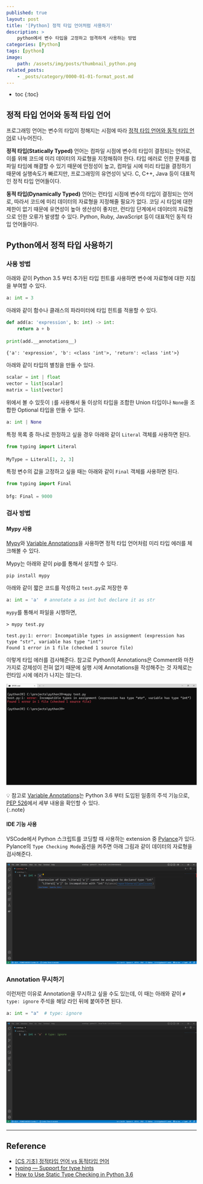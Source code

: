 ```yaml
---
published: true
layout: post
title: '[Python] 정적 타입 언어처럼 사용하기'
description: >
    python에서 변수 타입을 고정하고 엄격하게 사용하는 방법
categories: [Python]
tags: [python]
image:
    path: /assets/img/posts/thumbnail_python.png
related_posts:
    - _posts/category/0000-01-01-format_post.md
---
```

* toc
{:toc}

## 정적 타입 언어와 동적 타입 언어

프로그래밍 언어는 변수의 타입이 정해지는 시점에 따라 [정적 타입 언어와 동적 타입 언어](https://en.wikipedia.org/wiki/Type_system#Type_checking)로 나누어진다.  

**정적 타입(Statically Typed)** 언어는 컴파일 시점에 변수의 타입이 결정되는 언어로, 이를 위해 코드에 미리 데이터의 자료형을 지정해줘야 한다. 타입 에러로 인한 문제를 컴파일 타임에 해결할 수 있기 때문에 안정성이 높고, 컴파일 시에 미리 타입을 결정하기 때문에 실행속도가 빠르지만, 프로그래밍의 유연성이 낮다. C, C++, Java 등이 대표적인 정적 타입 언어들이다.  

**동적 타입(Dynamically Typed)** 언어는 런타임 시점에 변수의 타입이 결정되는 언어로, 따라서 코드에 미리 데이터의 자료형을 지정해줄 필요가 없다. 코딩 시 타입에 대한 제한이 없기 때문에 유연성이 높아 생산성이 좋지만, 런타임 단계에서 데이터의 자료형으로 인한 오류가 발생할 수 있다. Python, Ruby, JavaScript 등이 대표적인 동적 타입 언어들이다.  

## Python에서 정적 타입 사용하기

### 사용 방법

아래와 같이 Python 3.5 부터 추가된 타입 힌트를 사용하면 변수에 자료형에 대한 지침을 부여할 수 있다.  

```python
a: int = 3
```

아래와 같이 함수나 클래스의 파라미터에 타입 힌트를 적용할 수 있다.  

```python
def add(a: 'expression', b: int) -> int:
    return a + b

print(add.__annotations__)
```
```
{'a': 'expression', 'b': <class 'int'>, 'return': <class 'int'>}
```

아래와 같이 타입의 별칭을 만들 수 있다.  

```python
scalar = int | float
vector = list[scalar]
matrix = list[vector]
```

위에서 볼 수 있듯이 `|`를 사용해서 둘 이상의 타입을 조합한 Union 타입이나 `None`을 조합한 Optional 타입을 만들 수 있다.  

```python
a: int | None
```

특정 목록 중 하나로 한정하고 싶을 경우 아래와 같이 `Literal` 객체를 사용하면 된다.  

```python
from typing import Literal

MyType = Literal[1, 2, 3]
```

특정 변수의 값을 고정하고 싶을 때는 아래와 같이 `Final` 객체를 사용하면 된다.  

```python
from typing import Final

bfg: Final = 9000
```

### 검사 방법

#### Mypy 사용

[Mypy](https://github.com/python/mypy)와 [Variable Annotations](https://peps.python.org/pep-0008/#variable-annotations)을 사용하면 정적 타입 언어처럼 미리 타입 에러를 체크해볼 수 있다.  

Mypy는 아래와 같이 pip를 통해서 설치할 수 있다.  

```
pip install mypy
```

아래와 같이 짧은 코드를 작성하고 `test.py`로 저장한 후  

```python
a: int = 'a'  # annotate a as int but declare it as str
```

`mypy`를 통해서 파일을 시행하면,  

```
> mypy test.py
```
```
test.py:1: error: Incompatible types in assignment (expression has type "str", variable has type "int")
Found 1 error in 1 file (checked 1 source file)
```

이렇게 타입 에러를 검사해준다. 참고로 Python의 Annotations은 Comment와 마찬가지로 강제성이 전혀 없기 때문에 실행 시에 Annotations을 작성해주는 것 자체로는 런타임 시에 에러가 나지는 않는다.  

![python_type_checking_mypy](/assets/img/posts/python_type_checking_mypy.png)

💡 참고로 [Variable Annotations](https://peps.python.org/pep-0008/#variable-annotations)는 Python 3.6 부터 도입된 일종의 주석 기능으로, [PEP 526](https://peps.python.org/pep-0526/)에서 세부 내용을 확인할 수 있다.  
{:.note}

#### IDE 기능 사용

VSCode에서 Python 스크립트를 코딩할 때 사용하는 extension 중 [Pylance](https://marketplace.visualstudio.com/items?itemName=ms-python.vscode-pylance)가 있다. Pylance의 `Type Checking Mode`옵션을 켜주면 아래 그림과 같이 데이터의 자료형을 검사해준다.  

![python_type_checking_pylance](/assets/img/posts/python_type_checking_pylance.png)

### Annotation 무시하기

이런저런 이유로 Annotation을 무시하고 싶을 수도 있는데, 이 때는 아래와 같이 `# type: ignore` 주석을 해당 라인 뒤에 붙여주면 된다.  

```python
a: int = "a"  # type: ignore
```

![python_type_checking_ignore](/assets/img/posts/python_type_checking_ignore.png)

---
## Reference
- [[CS 기초] 정적타입 언어 vs 동적타입 언어](https://algorfati.tistory.com/112)
- [typing — Support for type hints](https://docs.python.org/3/library/typing.html)
- [How to Use Static Type Checking in Python 3.6](https://medium.com/@ageitgey/learn-how-to-use-static-type-checking-in-python-3-6-in-10-minutes-12c86d72677b)